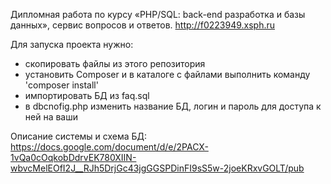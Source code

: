 Дипломная работа по курсу «PHP/SQL: back-end разработка и базы данных», сервис вопросов и ответов.
http://f0223949.xsph.ru

Для запуска проекта нужно: 
- скопировать файлы из этого репозитория
- установить Composer и в каталоге с файлами выполнить команду 'composer install' 
- импортировать БД из faq.sql
- в dbcnofig.php изменить название БД, логин и пароль для доступа к ней на ваши


Описание системы и схема БД: 
https://docs.google.com/document/d/e/2PACX-1vQa0cOqkobDdrvEK780XIIN-wbvcMelEOfI2J__RJh5DrjGc43jgGGSPDinFI9sS5w-2joeKRxvGOLT/pub
